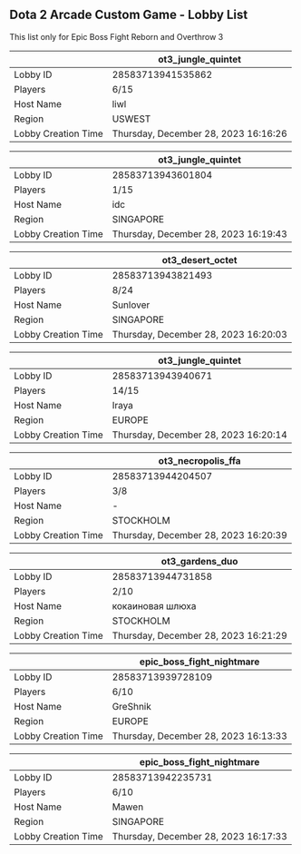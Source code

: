 ## Dota 2 Arcade Custom Game - Lobby List

This list only for Epic Boss Fight Reborn and Overthrow 3

|  | ot3_jungle_quintet |
| ------ | ------ |
| Lobby ID | 28583713941535862 |
| Players | 6/15 |
| Host Name | liwl |
| Region | USWEST |
| Lobby Creation Time | Thursday, December 28, 2023 16:16:26 |


|  | ot3_jungle_quintet |
| ------ | ------ |
| Lobby ID | 28583713943601804 |
| Players | 1/15 |
| Host Name | idc |
| Region | SINGAPORE |
| Lobby Creation Time | Thursday, December 28, 2023 16:19:43 |


|  | ot3_desert_octet |
| ------ | ------ |
| Lobby ID | 28583713943821493 |
| Players | 8/24 |
| Host Name | Sunlover |
| Region | SINGAPORE |
| Lobby Creation Time | Thursday, December 28, 2023 16:20:03 |


|  | ot3_jungle_quintet |
| ------ | ------ |
| Lobby ID | 28583713943940671 |
| Players | 14/15 |
| Host Name | Iraya |
| Region | EUROPE |
| Lobby Creation Time | Thursday, December 28, 2023 16:20:14 |


|  | ot3_necropolis_ffa |
| ------ | ------ |
| Lobby ID | 28583713944204507 |
| Players | 3/8 |
| Host Name | - |
| Region | STOCKHOLM |
| Lobby Creation Time | Thursday, December 28, 2023 16:20:39 |


|  | ot3_gardens_duo |
| ------ | ------ |
| Lobby ID | 28583713944731858 |
| Players | 2/10 |
| Host Name | кокаиновая шлюха |
| Region | STOCKHOLM |
| Lobby Creation Time | Thursday, December 28, 2023 16:21:29 |


|  | epic_boss_fight_nightmare |
| ------ | ------ |
| Lobby ID | 28583713939728109 |
| Players | 6/10 |
| Host Name | GreShnik |
| Region | EUROPE |
| Lobby Creation Time | Thursday, December 28, 2023 16:13:33 |


|  | epic_boss_fight_nightmare |
| ------ | ------ |
| Lobby ID | 28583713942235731 |
| Players | 6/10 |
| Host Name | Mawen |
| Region | SINGAPORE |
| Lobby Creation Time | Thursday, December 28, 2023 16:17:33 |


